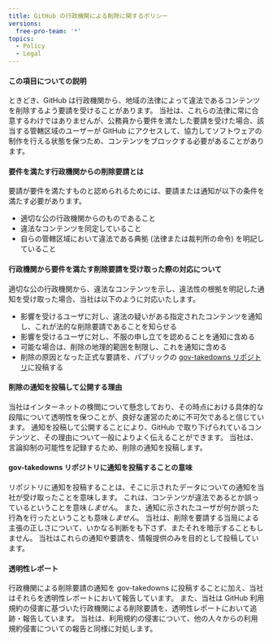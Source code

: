 ```yaml
---
title: GitHub の行政機関による削除に関するポリシー
versions:
  free-pro-team: '*'
topics:
  - Policy
  - Legal
---
```


#### この項目についての説明
ときどき、GitHub は行政機関から、地域の法律によって違法であるコンテンツを削除するよう要請を受けることがあります。 当社は、これらの法律に常に合意するわけではありませんが、公務員から要件を満たした要請を受けた場合、該当する管轄区域のユーザーが GitHub にアクセスして、協力してソフトウェアの制作を行える状態を保つため、コンテンツをブロックする必要があることがあります。

#### 要件を満たす行政機関からの削除要請とは
要請が要件を満たすものと認められるためには、要請または通知が以下の条件を満たす必要があります。
- 適切な公の行政機関からのものであること
- 違法なコンテンツを同定していること
- 自らの管轄区域において違法である典拠 (法律または裁判所の命令) を明記していること

#### 行政機関から要件を満たす削除要請を受け取った際の対応について

適切な公の行政機関から、違法なコンテンツを示し、違法性の根拠を明記した通知を受け取った場合、当社は以下のように対応いたします。
- 影響を受けるユーザに対し、違法の疑いがある指定されたコンテンツを通知し、これが法的な削除要請であることを知らせる
- 影響を受けるユーザに対し、不服の申し立てを認めることを通知に含める
- 可能な場合は、削除の地理的範囲を制限し、これを通知に含める
- 削除の原因となった正式な要請を、パブリックの [gov-takedowns リポジトリ](https://github.com/github/gov-takedowns)に投稿する

#### 削除の通知を投稿して公開する理由
当社はインターネットの検閲について懸念しており、その時点における具体的な段階について透明性を保つことが、良好な運営のために不可欠であると信じています。 通知を投稿して公開することにより、GitHub で取り下げられているコンテンツと、その理由について一般によりよく伝えることができます。 当社は、言論抑制の可能性を記録するため、削除の通知を投稿します。

#### gov-takedowns リポジトリに通知を投稿することの意味
リポジトリに通知を投稿することは、そこに示されたデータについての通知を当社が受け取ったことを意味します。 これは、コンテンツが違法であるとか誤っているということを意味*しません*。 また、通知に示されたユーザが何か誤った行為を行ったということも意味*しません*。 当社は、削除を要請する当局による主張の正しさについて、いかなる判断をも下さず、またそれを暗示することもしません。 当社はこれらの通知や要請を、情報提供のみを目的として投稿しています。

#### 透明性レポート
行政機関による削除要請の通知を gov-takedowns に投稿することに加え、当社はそれらを透明性レポートにおいて報告しています。 また、当社は GitHub 利用規約の侵害に基づいた行政機関による削除要請を、透明性レポートにおいて追跡・報告しています。 当社は、利用規約の侵害について、他の人々からの利用規約侵害についての報告と同様に対処します。
